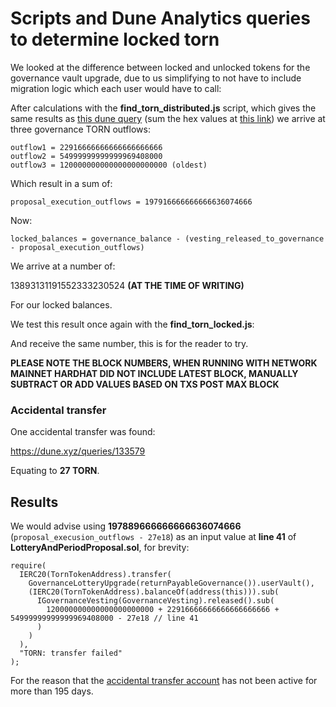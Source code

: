 # Scripts and Dune Analytics queries to determine locked torn

We looked at the difference between locked and unlocked tokens for the governance vault upgrade,
due to us simplifying to not have to include migration logic which each user would have to call:

After calculations with the **find_torn_distributed.js** script, which gives the same results as [this dune query](https://dune.xyz/queries/133422) (sum the hex values at [this link](https://onlinehextools.com/add-hex-numbers)) we arrive at three governance TORN outflows:

```
outflow1 = 22916666666666666666666
outflow2 = 54999999999999969408000
outflow3 = 120000000000000000000000 (oldest)
```

Which result in a sum of:

```
proposal_execution_outflows = 197916666666666636074666
```

Now:

```
locked_balances = governance_balance - (vesting_released_to_governance - proposal_execution_outflows)
```

We arrive at a number of:

13893131191552333230524 **(AT THE TIME OF WRITING)**

For our locked balances.

We test this result once again with the **find_torn_locked.js**:

And receive the same number, this is for the reader to try.

**PLEASE NOTE THE BLOCK NUMBERS, WHEN RUNNING WITH NETWORK MAINNET HARDHAT DID NOT INCLUDE LATEST BLOCK, MANUALLY SUBTRACT OR ADD VALUES BASED ON TXS POST MAX BLOCK**

### Accidental transfer

One accidental transfer was found:

https://dune.xyz/queries/133579

Equating to **27 TORN**.

## Results

We would advise using **197889666666666636074666** (`proposal_execusion_outflows - 27e18`) as an input value at **line 41** of **LotteryAndPeriodProposal.sol**, for brevity:

```
require(
  IERC20(TornTokenAddress).transfer(
    GovernanceLotteryUpgrade(returnPayableGovernance()).userVault(),
    (IERC20(TornTokenAddress).balanceOf(address(this))).sub(
      IGovernanceVesting(GovernanceVesting).released().sub(
        120000000000000000000000 + 22916666666666666666666 + 54999999999999969408000 - 27e18 // line 41
      )
    )
  ),
  "TORN: transfer failed"
);
```

For the reason that the [accidental transfer account](https://etherscan.io/address/0xea04a9f67060271fd7473231a9aa59cedca5a5a3) has not been active for more than 195 days.